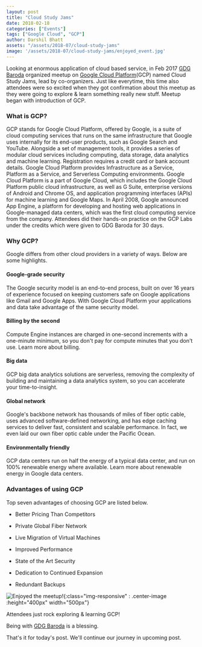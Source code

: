 ```yaml
---
layout: post
title: "Cloud Study Jams"
date: 2018-02-18
categories: ["Events"]
tags: ["Google Cloud", "GCP"]
author: Darshil Bhatt
assets: "/assets/2018-07/cloud-study-jams"
image: '/assets/2018-07/cloud-study-jams/enjoyed_event.jpg'
---
```


Looking at enormous application of cloud based service, in Feb 2017 [GDG Baroda](https://gdgbaroda.com/) organized meetup on [Google Cloud Platform](https://cloud.google.com/)(GCP) named Cloud Study Jams, lead by co-organizers. Just like everytime, this time also attendees were so excited when they got confirmation about this meetup as they were going to explore & learn something really new stuff. Meetup began with introduction of GCP.

### What is GCP?
GCP stands for Google Cloud Platform, offered by Google, is a suite of cloud computing services that runs on the same infrastructure that Google uses internally for its end-user products, such as Google Search and YouTube. Alongside a set of management tools, it provides a series of modular cloud services including computing, data storage, data analytics and machine learning. Registration requires a credit card or bank account details. Google Cloud Platform provides Infrastructure as a Service, Platform as a Service, and Serverless Computing environments. Google Cloud Platform is a part of Google Cloud, which includes the Google Cloud Platform public cloud infrastructure, as well as G Suite, enterprise versions of Android and Chrome OS, and application programming interfaces (APIs) for machine learning and Google Maps. In April 2008, Google announced App Engine, a platform for developing and hosting web applications in Google-managed data centers, which was the first cloud computing service from the company. Attendees did their hands-on practice on the GCP Labs under the credits which were given to GDG Baroda for 30 days.

### Why GCP?
Google differs from other cloud providers in a variety of ways. Below are some highlights.

#### Google-grade security
The Google security model is an end-to-end process, built on over 16 years of experience focused on keeping customers safe on Google applications like Gmail and Google Apps. With Google Cloud Platform your applications and data take advantage of the same security model.

#### Billing by the second
Compute Engine instances are charged in one-second increments with a one-minute minimum, so you don't pay for compute minutes that you don't use. Learn more about billing.

#### Big data
 GCP big data analytics solutions are serverless, removing the complexity of building and maintaining a data analytics system, so you can accelerate your time-to-insight.

#### Global network
Google's backbone network has thousands of miles of fiber optic cable, uses advanced software-defined networking, and has edge caching services to deliver fast, consistent and scalable performance. In fact, we even laid our own fiber optic cable under the Pacific Ocean.

#### Environmentally friendly
GCP data centers run on half the energy of a typical data center, and run on 100% renewable energy where available. Learn more about renewable energy in Google data centers.

### Advantages of using GCP
Top seven advantages of choosing  GCP are listed below.

* Better Pricing Than Competitors

* Private Global Fiber Network

* Live Migration of Virtual Machines

* Improved Performance

* State of the Art Security

* Dedication to Continued Expansion

* Redundant Backups

![Enjoyed the meetup!]({{page.assets}}/enjoyed_event.jpg){:class="img-responsive" : .center-image :height="400px" width="500px"}

Attendees just rock exploring & learning GCP!

Being with [GDG Baroda](https://gdgbaroda.com/) is  a blessing.

That's it for today's post. We'll continue our journey in upcoming post.
